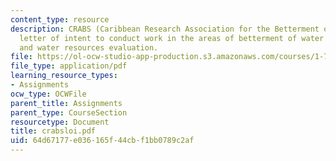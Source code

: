 ```yaml
---
content_type: resource
description: CRABS (Caribbean Research Association for the Betterment of water reSources)
  letter of intent to conduct work in the areas of betterment of water quality, desalination
  and water resources evaluation.
file: https://ol-ocw-studio-app-production.s3.amazonaws.com/courses/1-782-environmental-engineering-masters-of-engineering-project-fall-2003-spring-2004/64d67177e036165f44cbf1bb0789c2af_crabsloi.pdf
file_type: application/pdf
learning_resource_types:
- Assignments
ocw_type: OCWFile
parent_title: Assignments
parent_type: CourseSection
resourcetype: Document
title: crabsloi.pdf
uid: 64d67177-e036-165f-44cb-f1bb0789c2af
---
```

